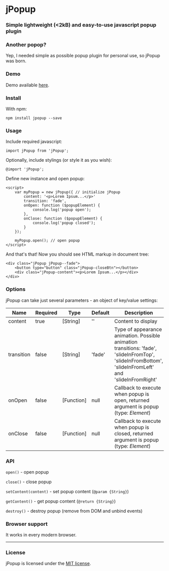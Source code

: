 # jPopup #
### Simple lightweight (<2kB) and easy-to-use javascript popup plugin ###

### Another popop? ###
Yep, I needed simple as possible popup plugin for personal use, so jPopup was born.

### Demo ###

Demo available [here](https://www.rvdizajn.com/jpopup/).

### Install ###

With npm:
```
npm install jpopup --save
```

### Usage ###

Include required javascript:

```
import jPopup from 'jPopup';
```

Optionally, include stylings (or style it as you wish):
```
@import 'jPopup';
```

Define new instance and open popup:
```
<script>
    var myPopup = new jPopup({ // initialize jPopup
    	content: '<p>Lorem Ipsum...</p>'
        transition: 'fade',
        onOpen: function ($popupElement) {
            console.log('popup open');
        },
        onClose: function ($popupElement) {
            console.log('popup closed');
        }
    });

    myPopup.open(); // open popup
</script>
```

And that's that! Now you should see HTML markup in document tree:
```
<div class="jPopup jPopup--fade">
    <button type="button" class="jPopup-closeBtn"></button>
    <div class="jPopup-content"><p>Lorem Ipsum...</p></div>
</div>
```

### Options ###

jPopup can take just several parameters - an object of key/value settings:

 Name                | Required | Type          | Default     | Description |
| ---                | ---      | ---           | ---         | ---         |
| content                 | true     | [String]      | ''  | Content to display |
| transition                 | false     | [String]      | 'fade'  | Type of appearance animation. Possible animation transitions: 'fade', 'slideInFromTop', 'slideInFromBottom', 'slideInFromLeft' and 'slideInFromRight' |
| onOpen                 | false     | [Function]      | null  | Callback to execute when popup is open,  returned argument is popup (type: *Element*) |
| onClose                 | false     | [Function]      | null  | Callback to execute when popup is closed, returned argument is popup (type: *Element*)  |


### API ###

`open()` - open popup

`close()` - close popup

`setContent(content)` - set popup content (`@param {String}`)

`getContent()` - get popup content (`@return {String}`)

`destroy()` - destroy popup (remove from DOM and unbind events)


### Browser support ###

It works in every modern browser.

---

### License  ###

jPopup is licensed under the [MIT license](http://opensource.org/licenses/MIT).

